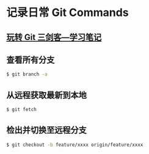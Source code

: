 # 记录日常 Git Commands

## [玩转 Git 三剑客—学习笔记](git-learning/play-with-git.md)

## 查看所有分支

```bash
$ git branch -a
```

## 从远程获取最新到本地

```bash
$ git fetch
```

## 检出并切换至远程分支

```bash
$ git checkout -b feature/xxxx origin/feature/xxxx
```
